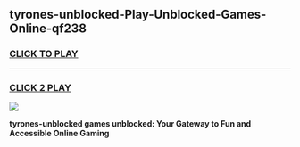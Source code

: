 
## tyrones-unblocked-Play-Unblocked-Games-Online-qf238
<h3>
<a href="https://premium76.site?title=tyrones-unblocked&ref=25A">CLICK TO PLAY</a></h3>
<hr>

<h3>
<a href="https://premium76.site?title=tyrones-unblocked&ref=25A">CLICK 2 PLAY</a>
  
</h3>

<a href="https://premium76.site?title=tyrones-unblocked&ref=25A"><img src="https://clearcache.store/games.png"></a>


**tyrones-unblocked games unblocked: Your Gateway to Fun and Accessible Online Gaming**
